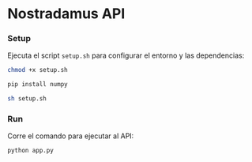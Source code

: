 # Nostradamus API

### Setup 

Ejecuta el script `setup.sh` para configurar el entorno y las dependencias:

```bash
chmod +x setup.sh
```

```bash
pip install numpy
```

```bash
sh setup.sh
```

### Run

Corre el comando para ejecutar al API:

```bash
python app.py
```